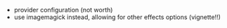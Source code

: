 * provider configuration (not worth)
* use imagemagick instead, allowing for other effects options (vignette!!)
